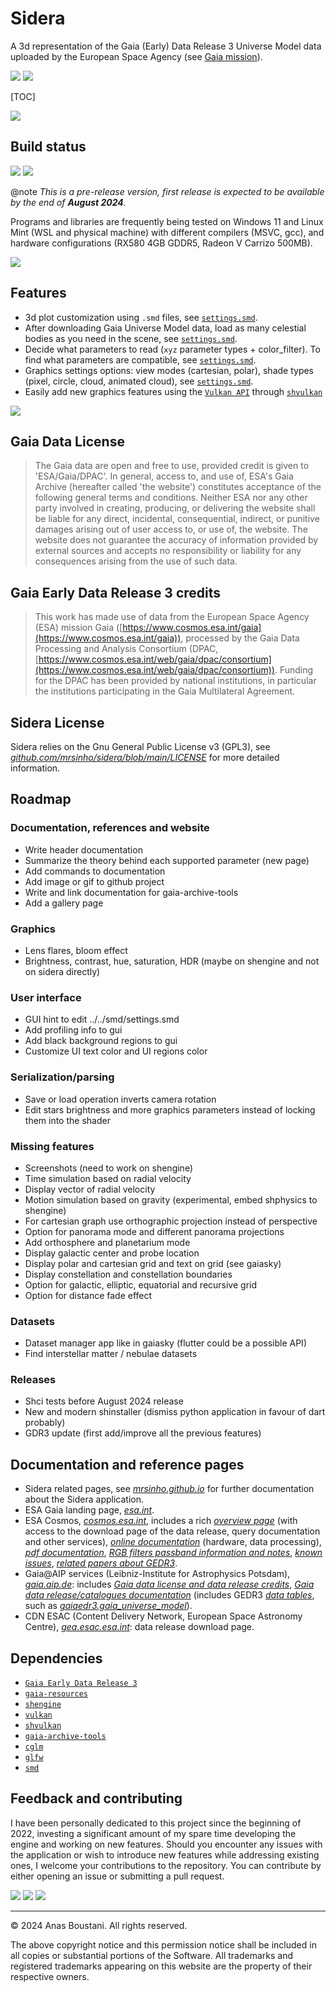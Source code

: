 # Sidera

A 3d representation of the Gaia (Early) Data Release 3 Universe Model data uploaded by the European Space Agency (see [Gaia mission](https://www.esa.int/Science_Exploration/Space_Science/Gaia)).

![](https://img.shields.io/badge/Sidera%20|%20SINHO%20SOFTWORKS-3CFADC?style=for-the-badge&logo=&logoColor=white&labelColor=990042)
[![](https://img.shields.io/badge/GitHub_repository-3CFADC?style=for-the-badge&logo=github&logoColor=black)](https://github.com/mrsinho/sidera)

[TOC]

![](./docs/media/alphafe_age_mass.png)



## Build status

![](https://img.shields.io/badge/Written_in_C-3CFADC?style=for-the-badge&logo=c&logoColor=white&labelColor=0AD0DF#.svg)
![](https://img.shields.io/badge/Compatible_with_C%2b%2b-3CFADC?style=for-the-badge&logo=c%2b%2b&logoColor=white&labelColor=0AD0DF#.svg)

@note _This is a pre-release version, first release is expected to be available by the end of **August 2024**._

Programs and libraries are frequently being tested on Windows 11 and Linux Mint (WSL and physical machine) with different compilers (MSVC, gcc), and hardware configurations (RX580 4GB GDDR5, Radeon V Carrizo 500MB).

![](./docs/media/logg_cf_pixel.png)



## Features

 * 3d plot customization using `.smd` files, see [`settings.smd`](./gaia-universe-model/smd/settings.smd).
 * After downloading Gaia Universe Model data, load as many celestial bodies as you need in the scene, see [`settings.smd`](./gaia-universe-model/smd/settings.smd).
 * Decide what parameters to read (`xyz` parameter types + color_filter). To find what parameters are compatible, see [`settings.smd`](./gaia-universe-model/smd/settings.smd).
 * Graphics settings options: view modes (cartesian, polar), shade types (pixel, circle, cloud, animated cloud), see [`settings.smd`](./gaia-universe-model/smd/settings.smd). 
 * Easily add new graphics features using the [`Vulkan API`](https://www.vulkan.org/) through [`shvulkan`](https://github.com/mrsinho/shvulkan)

 ![](./docs/media/radius_cf_pixel.png)

## Gaia Data License

> The Gaia data are open and free to use, provided credit is given to 'ESA/Gaia/DPAC'. In general, access to, and use of, ESA's Gaia Archive (hereafter called 'the website') constitutes acceptance of the following general terms and conditions. Neither ESA nor any other party involved in creating, producing, or delivering the website shall be liable for any direct, incidental, consequential, indirect, or punitive damages arising out of user access to, or use of, the website. The website does not guarantee the accuracy of information provided by external sources and accepts no responsibility or liability for any consequences arising from the use of such data.

## Gaia Early Data Release 3 credits

> This work has made use of data from the European Space Agency (ESA) mission Gaia ([https://www.cosmos.esa.int/gaia](https://www.cosmos.esa.int/gaia)), processed by the Gaia Data Processing and Analysis Consortium (DPAC, [https://www.cosmos.esa.int/web/gaia/dpac/consortium](https://www.cosmos.esa.int/web/gaia/dpac/consortium)). Funding for the DPAC has been provided by national institutions, in particular the institutions participating in the Gaia Multilateral Agreement.

## Sidera License

Sidera relies on the Gnu General Public License v3 (GPL3), see [_github.com/mrsinho/sidera/blob/main/LICENSE_](https://github.com/mrsinho/sidera/blob/main/LICENSE) for more detailed information.

## Roadmap

### Documentation, references and website
 * Write header documentation
 * Summarize the theory behind each supported parameter (new page)
 * Add commands to documentation
 * Add image or gif to github project
 * Write and link documentation for gaia-archive-tools
 * Add a gallery page

### Graphics
 * Lens flares, bloom effect
 * Brightness, contrast, hue, saturation, HDR (maybe on shengine and not on sidera directly)

### User interface
 * GUI hint to edit ../../smd/settings.smd
 * Add profiling info to gui
 * Add black background regions to gui
 * Customize UI text color and UI regions color

### Serialization/parsing
 * Save or load operation inverts camera rotation
 * Edit stars brightness and more graphics parameters instead of locking them into the shader

### Missing features
 * Screenshots (need to work on shengine)
 * Time simulation based on radial velocity
 * Display vector of radial velocity
 * Motion simulation based on gravity (experimental, embed shphysics to shengine)
 * For cartesian graph use orthographic projection instead of perspective
 * Option for panorama mode and different panorama projections
 * Add orthosphere and planetarium mode
 * Display galactic center and probe location
 * Display polar and cartesian grid and text on grid (see gaiasky)
 * Display constellation and constellation boundaries
 * Option for galactic, elliptic, equatorial and recursive grid
 * Option for distance fade effect

### Datasets
 * Dataset manager app like in gaiasky (flutter could be a possible API)
 * Find interstellar matter / nebulae datasets


### Releases
 * Shci tests before August 2024 release
 * New and modern shinstaller (dismiss python application in favour of dart probably)
 * GDR3 update (first add/improve all the previous features)
 
## Documentation and reference pages

 * Sidera related pages, see [_mrsinho.github.io_](https://mrsinho.github.io/sidera-docs/pages) for further documentation about the Sidera application.
 * ESA Gaia landing page, [_esa.int_](https://www.esa.int/Science_Exploration/Space_Science/Gaia).
 * ESA Cosmos, [_cosmos.esa.int_](https://www.cosmos.esa.int/web/gaia-users/archive/gedr3-documentation/), includes a rich [_overview page_](https://www.cosmos.esa.int/web/gaia/early-data-release-3) (with access to the download page of the data release, query documentation and other services), [_online documentation_](https://gea.esac.esa.int/archive/documentation/GEDR3/index.html) (hardware, data processing), [_pdf documentation_](https://gea.esac.esa.int/archive/documentation/GEDR3/pdf/GaiaEDR3_documentation_1.1.pdf), [_RGB filters passband information and notes_](https://www.cosmos.esa.int/web/gaia/edr3-passbands/), [_known issues_](https://www.cosmos.esa.int/web/gaia/edr3-known-issues/), [_related papers about GEDR3_](https://www.cosmos.esa.int/web/gaia/edr3-papers/).
 * Gaia@AIP services (Leibniz-Institute for Astrophysics Potsdam), [_gaia.aip.de_](https://gaia.aip.de): includes [_Gaia data license and data release credits_](https://gaia.aip.de/cms/credit/), [_Gaia data release/catalogues documentation_](https://gaia.aip.de/cms/data/catalogues/) (includes GEDR3 [_data tables_](https://gaia.aip.de/metadata/gaiaedr3/), such as [_gaiaedr3.gaia_universe_model_](https://gaia.aip.de/metadata/gaiaedr3/gaia_universe_model/)).
 * CDN ESAC (Content Delivery Network, European Space Astronomy Centre), [_gea.esac.esa.int_](https://gea.esac.esa.int/archive/): data release download page.

## Dependencies

 * [`Gaia Early Data Release 3`](https://www.cosmos.esa.int/web/gaia/early-data-release-3)
 * [`gaia-resources`](https://github.com/mrsinho/gaia-resources)
 * [`shengine`](https://github.com/mrsinho/shengine)
 * [`vulkan`](https://www.vulkan.org/)
 * [`shvulkan`](https://github.com/mrsinho/shvulkan)
 * [`gaia-archive-tools`](https://github.com/mrsinho/gaia-archive-tools)
 * [`cglm`](https://github.com/recp/cglm)
 * [`glfw`](https://github.com/glfw/glfw)
 * [`smd`](https://github.com/mrsinho/smd)

## Feedback and contributing

I have been personally dedicated to this project since the beginning of 2022, investing a significant amount of my spare time developing the engine and working on new features. Should you encounter any issues with the application or wish to introduce new features while addressing existing ones, I welcome your contributions to the repository. You can contribute by either opening an issue or submitting a pull request.

[![](https://img.shields.io/badge/Buy_Me_A_Coffee-FFDD00?style=for-the-badge&logo=buy-me-a-coffee&logoColor=black)](https://www.buymeacoffee.com/mrsinho)
![](https://img.shields.io/badge/Sidera%20|%20SINHO%20SOFTWORKS-3CFADC?style=for-the-badge&logo=&logoColor=white&labelColor=990042)
[![](https://img.shields.io/badge/GitHub_repository-3CFADC?style=for-the-badge&logo=github&logoColor=black)](https://github.com/mrsinho/sidera)

---

© 2024 Anas Boustani. All rights reserved.

The above copyright notice and this permission notice shall be included in all copies or substantial portions of the Software.
All trademarks and registered trademarks appearing on this website are the property of their respective owners.